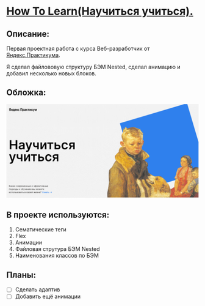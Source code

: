 # [How To Learn(Научиться учиться).](https://dmitriyledovskih.github.io/how-to-learn/)

## Описание:

Первая проектная работа с курса Веб-разработчик от [Яндекс.Практикума](https://practicum.yandex.ru/).

Я сделал файлововую структуру БЭМ Nested, сделал анимацию и добавил несколько новых блоков.

## Обложка:

![Обложка](./images/main-cover.png)

## В проекте используются:

1. Сематические теги
2. Flex
3. Анимации
4. Файловая струтура БЭМ Nested
5. Наименования классов по БЭМ

## Планы:

- [ ] Сделать адаптив
- [ ] Добавить ещё анимации
